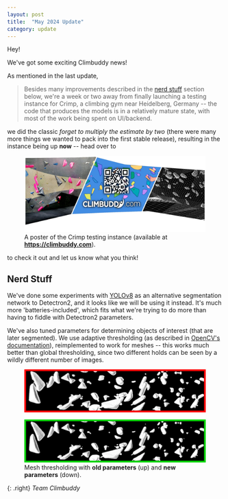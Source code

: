 ```yaml
---
layout: post
title:  "May 2024 Update"
category: update
---
```


Hey!

We've got some exciting Climbuddy news!

As mentioned in the last update,

> Besides many improvements described in the [nerd stuff](#nerd-stuff) section below, we're a week or two away from finally launching a testing instance for Crimp, a climbing gym near Heidelberg, Germany -- the code that produces the models is in a relatively mature state, with most of the work being spent on UI/backend.

we did the classic _forget to multiply the estimate by two_ (there were many more things we wanted to pack into the first stable release), resulting in the instance being up **now** -- head over to

<figure class="center standout">
<a href="https://climbuddy.com/">
  <img src="/assets/2024-05-crimp.webp" alt="A poster for the Crimp testing instance." class="almost-full-width hover">
</a>
  <figcaption>A poster of the Crimp testing instance (available at <strong><a href="https://www.climbuddy.com">https://climbuddy.com</a></strong>).</figcaption>
</figure>

to check it out and let us know what you think!

## Nerd Stuff

We've done some experiments with [YOLOv8](https://github.com/ultralytics/ultralytics) as an alternative segmentation network to Detectron2, and it looks like we will be using it instead.
It's much more 'batteries-included', which fits what we're trying to do more than having to fiddle with Detectron2 parameters.

We've also tuned parameters for determining objects of interest (that are later segmented).
We use adaptive thresholding (as described in [OpenCV's documentation](https://docs.opencv.org/4.x/d7/d4d/tutorial_py_thresholding.html)), reimplemented to work for meshes -- this works much better than global thresholding, since two different holds can be seen by a wildly different number of images.

<figure class="center standout">
  <img src="/assets/2024-05-thresholding.webp" alt="Thresholding comparison.">
  <figcaption></figcaption>
  <figcaption>Mesh thresholding with <strong>old parameters</strong> (up) and <strong>new parameters</strong> (down).</figcaption>
</figure>

{: .right}
_Team Climbuddy_

